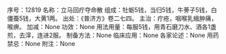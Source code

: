 序号：12819
名称：立马回疔夺命散
组成：牡蛎5钱，当归5钱，牛蒡子5钱，白僵蚕5钱，大黄1两。
出处：《普济方》卷二七四。
主治：疔疮，咽喉乳蛾肿痛，喉痹。
加减：None
功效：None
用法用量：每服5钱，用青石磨刀水、酒各1盏煎，去滓，连进2服。
制备方法：None
临床应用：None
各家论述：None
用药禁忌：None
附注：None
